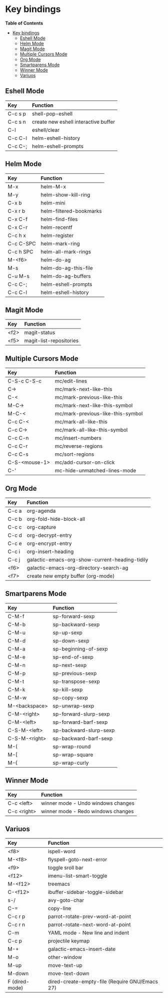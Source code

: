 # Key bindings

<!-- markdown-toc start - Don't edit this section. Run M-x markdown-toc-refresh-toc -->
**Table of Contents**

- [Key bindings](#key-bindings)
    - [Eshell Mode](#eshell-mode)
    - [Helm Mode](#helm-mode)
    - [Magit Mode](#magit-mode)
    - [Multiple Cursors Mode](#multiple-cursors-mode)
    - [Org Mode](#org-mode)
    - [Smartparens Mode](#smartparens-mode)
    - [Winner Mode](#winner-mode)
    - [Variuos](#variuos)

<!-- markdown-toc end -->


## Eshell Mode

| Key     | Function                             |
|:--------|:-------------------------------------|
| C-c s p | shell-pop-eshell                     |
| C-c s n | create new eshell interactive buffer |
| C-l     | eshell/clear                         |
| C-c C-l | helm-eshell-history                  |
| C-c C-; | helm-eshell-prompts                  |

## Helm Mode

| Key       | Function                |
|:----------|:------------------------|
| M-x       | helm-M-x                |
| M-y       | helm-show-kill-ring     |
| C-x b     | helm-mini               |
| C-x r b   | helm-filtered-bookmarks |
| C-x C-f   | helm-find-files         |
| C-x C-r   | helm-recentf            |
| C-c h x   | helm-register           |
| C-c C-SPC | helm-mark-ring          |
| C-c h SPC | helm-all-mark-rings     |
| M-\<f6\>  | helm-do-ag              |
| M-s       | helm-do-ag-this-file    |
| C-u M-s   | helm-do-ag-buffers      |
| C-c C-;   | helm-eshell-prompts     |
| C-c C-l   | helm-eshell-history     |

## Magit Mode

| Key    | Function                |
|:-------|:------------------------|
| \<f2\> | magit-status            |
| \<f5\> | magit-list-repositories |

## Multiple Cursors Mode

| Key             | Function                          |
|:----------------|:----------------------------------|
| C-S-c C-S-c     | mc/edit-lines                     |
| C->             | mc/mark-next-like-this            |
| C-<             | mc/mark-previous-like-this        |
| M-C->           | mc/mark-next-like-this-symbol     |
| M-C-<           | mc/mark-previous-like-this-symbol |
| C-c C-<         | mc/mark-all-like-this             |
| C-c C->         | mc/mark-all-like-this-symbol      |
| C-c C-n         | mc/insert-numbers                 |
| C-c C-r         | mc/reverse-regions                |
| C-c C-s         | mc/sort-regions                   |
| C-S-\<mouse-1\> | mc/add-cursor-on-click            |
| C-'             | mc-hide-unmatched-lines-mode      |

## Org Mode

| Key    | Function                                       |
|:-------|:-----------------------------------------------|
| C-c a  | org-agenda                                     |
| C-c b  | org-fold-hide-block-all                        |
| C-c c  | org-capture                                    |
| C-c d  | org-decrypt-entry                              |
| C-c e  | org-encrypt-entry                              |
| C-c i  | org-insert-heading                             |
| C-c j  | galactic-emacs-org-show-current-heading-tidily |
| \<f6\> | galactic-emacs-org-directory-search-ag         |
| \<f7\> | create new empty buffer (org-mode)             |

## Smartparens Mode

| Key             | Function               |
|:----------------|:-----------------------|
| C-M-f           | sp-forward-sexp        |
| C-M-b           | sp-backward-sexp       |
| C-M-u           | sp-up-sexp             |
| C-M-d           | sp-down-sexp           |
| C-M-a           | sp-beginning-of-sexp   |
| C-M-e           | sp-end-of-sexp         |
| C-M-n           | sp-next-sexp           |
| C-M-p           | sp-previous-sexp       |
| C-M-t           | sp-transpose-sexp      |
| C-M-k           | sp-kill-sexp           |
| C-M-w           | sp-copy-sexp           |
| M-\<backspace\> | sp-unwrap-sexp         |
| C-M-\<right\>   | sp-forward-slurp-sexp  |
| C-M-\<left\>    | sp-forward-barf-sexp   |
| C-S-M-\<left\>  | sp-backward-slurp-sexp |
| C-S-M-\<right\> | sp-backward-barf-sexp  |
| M-(             | sp-wrap-round          |
| M-[             | sp-wrap-square         |
| M-{             | sp-wrap-curly          |

## Winner Mode

| Key           | Function                           |
|:--------------|:-----------------------------------|
| C-c \<left\>  | winner mode - Undo windows changes |
| C-c \<right\> | winner mode - Redo windows changes |

## Variuos

| Key            | Function                                       |
|:---------------|:-----------------------------------------------|
| \<f8\>         | ispell-word                                    |
| M-\<f8\>       | flyspell-goto-next-error                       |
| \<f9\>         | toggle sroll bar                               |
| \<f12\>        | imenu-list-smart-toggle                        |
| M-\<f12\>      | treemacs                                       |
| C-\<f12\>      | ibuffer-sidebar-toggle-sidebar                 |
| s-/            | avy-goto-char                                  |
| C-=            | copy-line                                      |
| C-c r p        | parrot-rotate-prev-word-at-point               |
| C-c r n        | parrot-rotate-next-word-at-point               |
| C-m            | YAML mode - New line and indent                |
| C-c p          | projectile keymap                              |
| M-+            | galactic-emacs-insert-date                     |
| M-o            | other-window                                   |
| M-up           | move-text-up                                   |
| M-down         | move-text-down                                 |
| F (dired-mode) | dired-create-empty-file (Require GNU/Emacs 27) |
